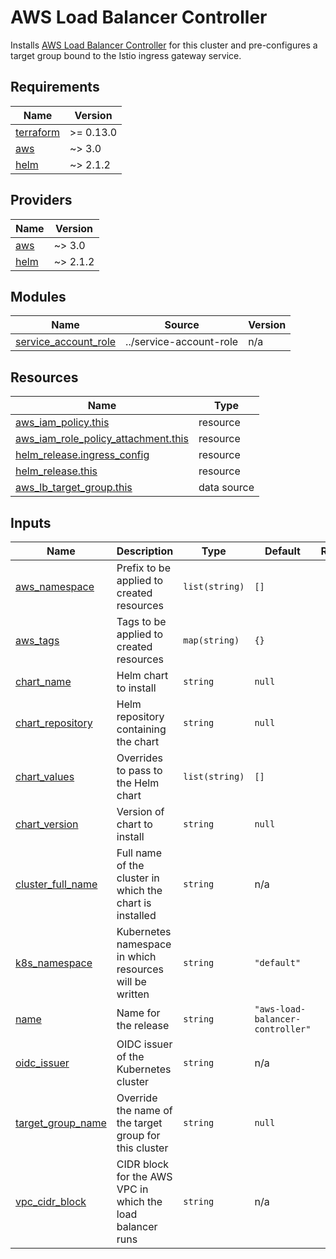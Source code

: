 # AWS Load Balancer Controller

Installs [AWS Load Balancer Controller] for this cluster and pre-configures a
target group bound to the Istio ingress gateway service.

[AWS Load Balancer Controller]: https://kubernetes-sigs.github.io/aws-load-balancer-controller/v2.2/

<!-- BEGIN_TF_DOCS -->
## Requirements

| Name | Version |
|------|---------|
| <a name="requirement_terraform"></a> [terraform](#requirement\_terraform) | >= 0.13.0 |
| <a name="requirement_aws"></a> [aws](#requirement\_aws) | ~> 3.0 |
| <a name="requirement_helm"></a> [helm](#requirement\_helm) | ~> 2.1.2 |

## Providers

| Name | Version |
|------|---------|
| <a name="provider_aws"></a> [aws](#provider\_aws) | ~> 3.0 |
| <a name="provider_helm"></a> [helm](#provider\_helm) | ~> 2.1.2 |

## Modules

| Name | Source | Version |
|------|--------|---------|
| <a name="module_service_account_role"></a> [service\_account\_role](#module\_service\_account\_role) | ../service-account-role | n/a |

## Resources

| Name | Type |
|------|------|
| [aws_iam_policy.this](https://registry.terraform.io/providers/hashicorp/aws/latest/docs/resources/iam_policy) | resource |
| [aws_iam_role_policy_attachment.this](https://registry.terraform.io/providers/hashicorp/aws/latest/docs/resources/iam_role_policy_attachment) | resource |
| [helm_release.ingress_config](https://registry.terraform.io/providers/hashicorp/helm/latest/docs/resources/release) | resource |
| [helm_release.this](https://registry.terraform.io/providers/hashicorp/helm/latest/docs/resources/release) | resource |
| [aws_lb_target_group.this](https://registry.terraform.io/providers/hashicorp/aws/latest/docs/data-sources/lb_target_group) | data source |

## Inputs

| Name | Description | Type | Default | Required |
|------|-------------|------|---------|:--------:|
| <a name="input_aws_namespace"></a> [aws\_namespace](#input\_aws\_namespace) | Prefix to be applied to created resources | `list(string)` | `[]` | no |
| <a name="input_aws_tags"></a> [aws\_tags](#input\_aws\_tags) | Tags to be applied to created resources | `map(string)` | `{}` | no |
| <a name="input_chart_name"></a> [chart\_name](#input\_chart\_name) | Helm chart to install | `string` | `null` | no |
| <a name="input_chart_repository"></a> [chart\_repository](#input\_chart\_repository) | Helm repository containing the chart | `string` | `null` | no |
| <a name="input_chart_values"></a> [chart\_values](#input\_chart\_values) | Overrides to pass to the Helm chart | `list(string)` | `[]` | no |
| <a name="input_chart_version"></a> [chart\_version](#input\_chart\_version) | Version of chart to install | `string` | `null` | no |
| <a name="input_cluster_full_name"></a> [cluster\_full\_name](#input\_cluster\_full\_name) | Full name of the cluster in which the chart is installed | `string` | n/a | yes |
| <a name="input_k8s_namespace"></a> [k8s\_namespace](#input\_k8s\_namespace) | Kubernetes namespace in which resources will be written | `string` | `"default"` | no |
| <a name="input_name"></a> [name](#input\_name) | Name for the release | `string` | `"aws-load-balancer-controller"` | no |
| <a name="input_oidc_issuer"></a> [oidc\_issuer](#input\_oidc\_issuer) | OIDC issuer of the Kubernetes cluster | `string` | n/a | yes |
| <a name="input_target_group_name"></a> [target\_group\_name](#input\_target\_group\_name) | Override the name of the target group for this cluster | `string` | `null` | no |
| <a name="input_vpc_cidr_block"></a> [vpc\_cidr\_block](#input\_vpc\_cidr\_block) | CIDR block for the AWS VPC in which the load balancer runs | `string` | n/a | yes |
<!-- END_TF_DOCS -->
